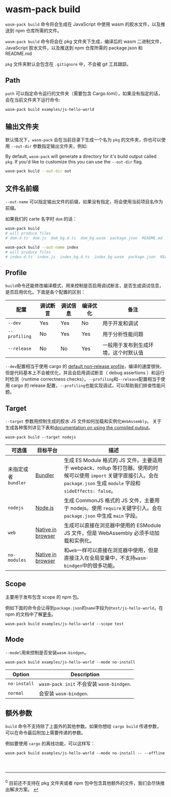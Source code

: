 # wasm-pack build

`wasm-pack build` 命令将会生成在 JavaScript 中使用 wasm 的胶水文件，以及推送到 npm 仓库所需的文件。

`wasm-pack build` 命令将会在 pkg 文件夹下生成，编译后的 wasm 二进制文件，JavaScript 胶水文件，以及推送到 npm 仓库所需的 package.json 和 README.md

`pkg` 文件夹默认会包含在 `.gitignore` 中，不会被 git 工具跟踪。

## Path

`path` 可以指定命令运行的文件夹（需要包含 Cargo.toml），如果没有指定的话，会在当前文件夹下运行命令:

```sh
wasm-pack build examples/js-hello-world
```

## 输出文件夹

默认情况下，`wasm-pack` 会在当前目录下生成一个名为 `pkg` 的文件夹，你也可以使用 `--out-dir` 参数指定输出文件夹，例如:

By default, `wasm-pack` will generate a directory for it's build output called `pkg`.
If you'd like to customize this you can use the `--out-dir` flag.

```sh
wasm-pack build --out-dir out
```

## 文件名前缀

`--out-name` 可以指定输出文件的前缀，如果没有指定，将会使用当前项目名作为前缀。

如果我们的 carte 名字时 `dom` 的话：

```sh
wasm-pack build
# will produce files
# dom.d.ts  dom.js  dom_bg.d.ts  dom_bg.wasm  package.json  README.md

wasm-pack build --out-name index
# will produce files
# index.d.ts  index.js  index_bg.d.ts  index_bg.wasm  package.json  README.md
```

## Profile

`build`命令还能修改编译模式，用来控制是否启用调试断言，是否生成调试信息，是否启用优化。下面是各个配置的区别：

| 配置          | 调试断言 | 调试信息 | 编译优化 | 备注                                 |
| ------------- | -------- | -------- | -------- | ------------------------------------ |
| `--dev`       | Yes      | Yes      | No       | 用于开发和调试                       |
| `--profiling` | No       | Yes      | Yes      | 用于分析性能问题                     |
| `--release`   | No       | No       | Yes      | 一般用于发布到生成环境，这个时默认值 |

`--dev`配置相当于使用 cargo 的 [default
non-release profile][cargo-profile-sections-documentation]，编译的速度很快，但是代码基本上不会被优化，并且会启用调试断言（ debug assertions ）和运行时检测（runtime correctness checks）。`--profiling`和`--release`配置相当于使用 cargo 的 release 配置，`--profiling`也能实现调试，可以帮助我们排查性能问题。

[cargo-profile-sections-documentation]: https://doc.rust-lang.org/cargo/reference/manifest.html#the-profile-sections

## Target

`--target` 参数用控制生成的胶水 JS 文件如何加载和实例化`WebAssembly`。
关于生成各种策列详见下表和[documentation on using the compiled output][deploy]。

```
wasm-pack build --target nodejs
```

| 可选值              | 目标平台                        | 描述                                                                                                                                                                            |
| ------------------- | ------------------------------- | ------------------------------------------------------------------------------------------------------------------------------------------------------------------------------- |
| 未指定或者`bundler` | [Bundler][bundlers]             | 生成 ES Module 格式的 JS 文件。主要适用于 webpack、rollup 等打包器。使用的时候可以使用 `import` 关键字直接引入。会在 `package.json` 生成 `module` 字段和 `sideEffects: false`。 |
| `nodejs`            | [Node.js][deploy-nodejs]        | 生成 CommonJS 格式的 JS 文件，主要用于 nodejs。使用 `require`关键字引入。会在 `package.json` 中生成 `main` 字段。                                                               |
| `web`               | [Native in browser][deploy-web] | 生成可以直接在浏览器中使用的 ESModule JS 文件，但是 WebAssembly 必须手动加载和实例化。                                                                                          |
| `no-modules`        | [Native in browser][deploy-web] | 和`web`一样可以直接在浏览器中使用，但是直接注入在全局变量中，不支持`wasm-bindgen`中的很多功能。                                                                                 |

[deploy]: https://rustwasm.github.io/docs/wasm-bindgen/reference/deployment.html
[bundlers]: https://rustwasm.github.io/docs/wasm-bindgen/reference/deployment.html#bundlers
[deploy-nodejs]: https://rustwasm.github.io/docs/wasm-bindgen/reference/deployment.html#nodejs
[deploy-web]: https://rustwasm.github.io/docs/wasm-bindgen/reference/deployment.html#without-a-bundler

## Scope

主要用于发布包含 scope 的 npm 包。

例如下面的命令会让得到`package.json`的`name`字段为`@test/js-hello-world`，在 npm 的文档中了解[更多][npm-scope-documentation]。

```
wasm-pack build examples/js-hello-world --scope test
```

[npm-scope-documentation]: https://docs.npmjs.com/misc/scope

## Mode

`--model`用来控制是否安装`wasm-bindgen`。

```
wasm-pack build examples/js-hello-world --mode no-install
```

| Option       | Description                               |
| ------------ | ----------------------------------------- |
| `no-install` | `wasm-pack init` 不会安装 `wasm-bindgen`. |
| `normal`     | 会安装 `wasm-bindgen`.                    |

## 额外参数

`build` 命令不支持除了上面外的其他参数。如果你想给 `cargo build` 传递参数，可以在命令最后附加上需要传递的参数。

例如要使用 `cargo` 的离线功能，可以这样写：

```
wasm-pack build examples/js-hello-world --mode no-install -- --offline
```

<hr style="font-size: 1.5em; margin-top: 2.5em"/>

<sup id="footnote-0">0</sup> 目前还不支持在 pkg 文件夹或者 npm 包中包含其他额外的文件，我们会尽快推出解决方案。 [↩](#wasm-pack-build)
